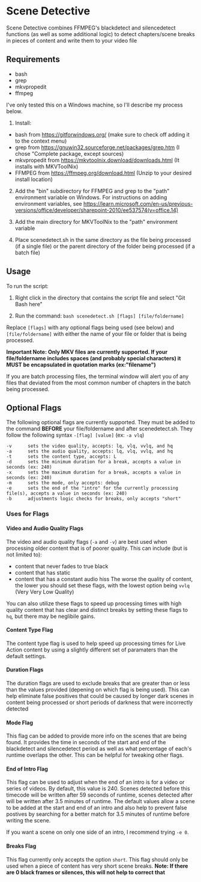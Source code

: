 
# Scene Detective

Scene Detective combines FFMPEG's blackdetect and silencedetect functions (as well as some additional logic) to detect chapters/scene breaks in pieces of content and write them to your video file

## Requirements
- bash
- grep
- mkvpropedit
- ffmpeg

I've only tested this on a Windows machine, so I'll describe my process below.

1. Install:
- bash from https://gitforwindows.org/ (make sure to check off adding it to the context menu)
- grep from https://gnuwin32.sourceforge.net/packages/grep.htm (I chose "Complete package, except sources)
- mkvpropedit from https://mkvtoolnix.download/downloads.html (It installs with MKVToolNix)
- FFMPEG from https://ffmpeg.org/download.html (Unzip to your desired install location)
  
2. Add the "bin" subdirectory for FFMPEG and grep to the "path" environment variable on Windows. For instructions on adding environment variables, see https://learn.microsoft.com/en-us/previous-versions/office/developer/sharepoint-2010/ee537574(v=office.14)

3. Add the main directory for MKVToolNix to the "path" environment variable

4. Place scenedetect.sh in the same directory as the file being processed (if a single file) or the parent directory of the folder being processed (if a batch file)

## Usage
To run the script:

1.  Right click in the directory that contains the script file and select "Git Bash here"

2.  Run the command:
```bash scenedetect.sh [flags] [file/foldername]```

Replace ```[flags]``` with any optional flags being used (see below) and ```[file/foldername]``` with either the name of your file or folder that is being processed.

**Important Note: Only MKV files are currently supported. If your file/foldername includes spaces (and probably special characters) it MUST be encapsulated in quotation marks (ex:"filename")**

If you are batch processing files, the terminal window will alert you of any files that deviated from the most common number of chapters in the batch being processed.

## Optional Flags
The following optional flags are currently supported. They must be added to the command **BEFORE** your file/foldername and after scenedetect.sh. They follow the following syntax ```-[flag] [value]``` (ex: ```-a vlq```)
```
-v      sets the video quality, accepts: lq, vlq, vvlq, and hq
-a      sets the audio quality, accepts: lq, vlq, vvlq, and hq
-t      sets the content type, accepts: L
-d      sets the minimum duration for a break, accepts a value in seconds (ex: 240)
-x      sets the maximum duration for a break, accepts a value in seconds (ex: 240)
-m      sets the mode, only accepts: debug
-e      sets the end of the "intro" for the currently processing file(s), accepts a value in seconds (ex: 240)
-b      adjustments logic checks for breaks, only accepts "short"
```

### Uses for Flags
#### Video and Audio Quality Flags
The video and audio quality flags (```-a``` and ```-v```) are best used when processing older content that is of poorer quality. This can include (but is not limited to):
- content that never fades to true black
- content that has static
- content that has a constant audio hiss
The worse the quality of content, the lower you should set these flags, with the lowest option being ```vvlq``` (Very Very Low Quality)

You can also utilize these flags to speed up processing times with high quality content that has clear and distinct breaks by setting these flags to ```hq```, but there may be neglibile gains.

#### Content Type Flag
The content type flag is used to help speed up processing times for Live Action content by using a slightly different set of paramaters than the default settings.

#### Duration Flags
The duration flags are used to exclude breaks that are greater than or less than the values provided (depening on which flag is being used). This can help eliminate false positives that could be caused by longer dark scenes in content being processed or short periods of darkness that were incorrectly detected

#### Mode Flag
This flag can be added to provide more info on the scenes that are being found. It provides the time in seconds of the start and end of the blackdetect and silencedetect period as well as what percentage of each's runtime overlaps the other. This can be helpful for tweaking other flags.

#### End of Intro Flag
This flag can be used to adjust when the end of an intro is for a video or series of videos. By default, this value is 240. Scenes detected before this timecode will be written after 59 seconds of runtime, scenes detected after will be written after 3.5 minutes of runtime. The default values allow a scene to be added at the start and end of an intro and also help to prevent false postives by searching for a better match for 3.5 minutes of runtime before writing the scene.

If you want a scene on only one side of an intro, I recommend trying ```-e 0```.

#### Breaks Flag
This flag currently only accepts the option ```short```. This flag should only be used when a piece of content has very short scene breaks. **Note: If there are 0 black frames or silences, this will not help to correct that**

